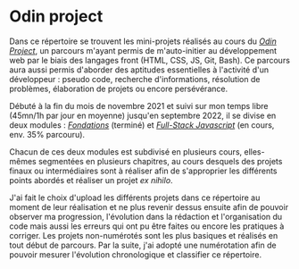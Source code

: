 # Odin project

Dans ce répertoire se trouvent les mini-projets réalisés au cours du <i><a href="https://www.theodinproject.com/about">Odin Project</a></i>, un parcours m'ayant permis de m'auto-initier au développement web par le biais des langages front (HTML, CSS, JS, Git, Bash). Ce parcours aura aussi permis d'aborder des aptitudes essentielles à l'activité d'un développeur : pseudo code, recherche d'informations, résolution de problèmes, élaboration de projets ou encore persévérance.

Débuté à la fin du mois de novembre 2021 et suivi sur mon temps libre (45mn/1h par jour en moyenne) jusqu'en septembre 2022, il se divise en deux modules : <i><a href="https://www.theodinproject.com/paths/foundations/courses/foundations">Fondations</a></i> (terminé) et <i><a href="https://www.theodinproject.com/paths/full-stack-javascript">Full-Stack Javascript</a></i> (en cours, env. 35% parcouru).

Chacun de ces deux modules est subdivisé en plusieurs cours, elles-mêmes segmentées en plusieurs chapitres, au cours desquels des projets finaux ou intermédiaires sont à réaliser afin de s'approprier les différents points abordés et réaliser un projet <i>ex nihilo</i>. 

J'ai fait le choix d'upload les différents projets dans ce répertoire au moment de leur réalisation et ne plus revenir dessus ensuite afin de pouvoir observer ma progression, l'évolution dans la rédaction et l'organisation du code mais aussi les erreurs qui ont pu être faites ou encore les pratiques à corriger. Les projets non-numérotés sont les plus basiques et réalisés en tout début de parcours. Par la suite, j'ai adopté une numérotation afin de pouvoir mesurer l'évolution chronologique et classifier ce répertoire.
